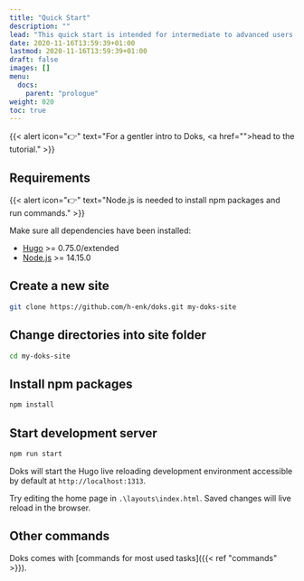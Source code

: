 ```yaml
---
title: "Quick Start"
description: ""
lead: "This quick start is intended for intermediate to advanced users."
date: 2020-11-16T13:59:39+01:00
lastmod: 2020-11-16T13:59:39+01:00
draft: false
images: []
menu: 
  docs:
    parent: "prologue"
weight: 020
toc: true
---
```


{{< alert icon="👉" text="For a gentler intro to Doks, <a href=\"\">head to the tutorial</a>." >}}


## Requirements

{{< alert icon="👉" text="Node.js is needed to install npm packages and run commands." >}}

Make sure all dependencies have been installed:

- [Hugo](https://gohugo.io/getting-started/installing/) >= 0.75.0/extended
- [Node.js](https://nodejs.org/) >= 14.15.0

## Create a new site

```bash
git clone https://github.com/h-enk/doks.git my-doks-site
```

## Change directories into site folder

```bash
cd my-doks-site
```

## Install npm packages

```bash
npm install
```

## Start development server

```bash
npm run start
```

Doks will start the Hugo live reloading development environment accessible by default at `http://localhost:1313`.

Try editing the home page in `.\layouts\index.html`. Saved changes will live reload in the browser.


## Other commands

Doks comes with [commands for most used tasks]({{< ref "commands" >}}).
